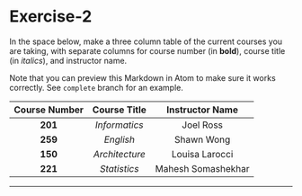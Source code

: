 # Exercise-2
In the space below, make a three column table of the current courses you are taking, with separate columns for course number (in **bold**), course title (in _italics_), and instructor name.

Note that you can preview this Markdown in Atom to make sure it works correctly. See `complete` branch for an example.

| Course Number    | Course Title   | Instructor Name  |
| :-------------:  | :-------------:|:----------------:|
| **201**              | _Informatics_   | Joel Ross        |
|**259**               | _English_        | Shawn Wong       |
| **150**              | _Architecture_   | Louisa Larocci   |
|**221**               |_Statistics_     |Mahesh Somashekhar|
---
